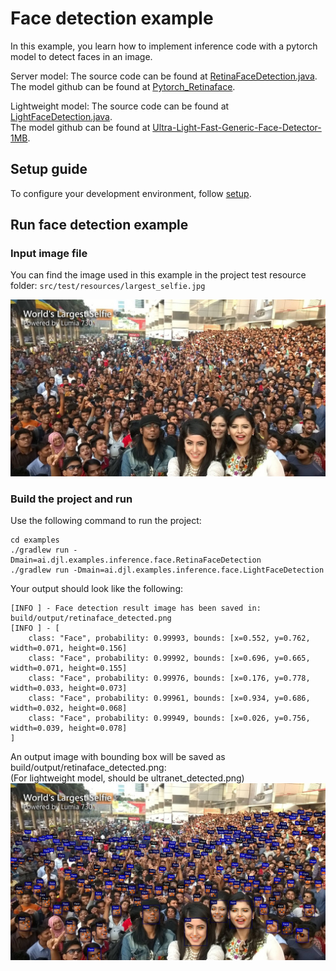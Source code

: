 # Face detection example

In this example, you learn how to implement inference code with a pytorch model to detect faces in an image.

Server model:
The source code can be found at [RetinaFaceDetection.java](https://github.com/awslabs/djl/blob/master/examples/src/main/java/ai/djl/examples/inference/face/RetinaFaceDetection.java).  
The model github can be found at [Pytorch_Retinaface](https://github.com/biubug6/Pytorch_Retinaface).

Lightweight model:
The source code can be found at [LightFaceDetection.java](https://github.com/awslabs/djl/blob/master/examples/src/main/java/ai/djl/examples/inference/face/LightFaceDetection.java).  
The model github can be found at [Ultra-Light-Fast-Generic-Face-Detector-1MB](https://github.com/Linzaer/Ultra-Light-Fast-Generic-Face-Detector-1MB).

## Setup guide

To configure your development environment, follow [setup](../../docs/development/setup.md).

## Run face detection example

### Input image file
You can find the image used in this example in the project test resource folder: `src/test/resources/largest_selfie.jpg`

![selfie](../src/test/resources/largest_selfie.jpg)

### Build the project and run
Use the following command to run the project:

```
cd examples
./gradlew run -Dmain=ai.djl.examples.inference.face.RetinaFaceDetection
./gradlew run -Dmain=ai.djl.examples.inference.face.LightFaceDetection
```

Your output should look like the following:

```text
[INFO ] - Face detection result image has been saved in: build/output/retinaface_detected.png
[INFO ] - [
	class: "Face", probability: 0.99993, bounds: [x=0.552, y=0.762, width=0.071, height=0.156]
	class: "Face", probability: 0.99992, bounds: [x=0.696, y=0.665, width=0.071, height=0.155]
	class: "Face", probability: 0.99976, bounds: [x=0.176, y=0.778, width=0.033, height=0.073]
	class: "Face", probability: 0.99961, bounds: [x=0.934, y=0.686, width=0.032, height=0.068]
	class: "Face", probability: 0.99949, bounds: [x=0.026, y=0.756, width=0.039, height=0.078]
]
```

An output image with bounding box will be saved as build/output/retinaface_detected.png:  
(For lightweight model, should be ultranet_detected.png)
![detected-faces](img/retinaface_detected.png)
